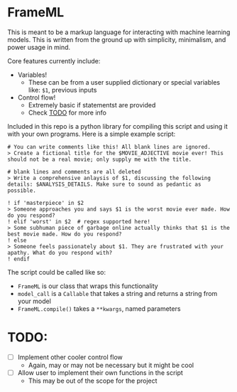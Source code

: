 # FrameML

This is meant to be a markup language for interacting with machine learning models. This is written from the ground up with simplicity, minimalism, and power usage in mind.

Core features currently include:
* Variables!
    * These can be from a user supplied dictionary or special variables like: `$1`, previous inputs
* Control flow!
    * Extremely basic if statementst are provided
    * Check [TODO](#TODO) for more info


Included in this repo is a python library for compiling this script and using it with your own programs. Here is a simple example script:

```
# You can write comments like this! All blank lines are ignored.
> Create a fictional title for the $MOVIE_ADJECTIVE movie ever! This should not be a real movie; only supply me with the title.

# blank lines and comments are all deleted
> Write a comprehensive anlaysis of $1, discussing the following details: $ANALYSIS_DETAILS. Make sure to sound as pedantic as possible.

! if 'masterpiece' in $2
> Someone approaches you and says $1 is the worst movie ever made. How do you respond?
! elif 'worst' in $2  # regex supported here!
> Some subhuman piece of garbage online actually thinks that $1 is the best movie made. How do you respond?
! else
> Someone feels passionately about $1. They are frustrated with your apathy. What do you respond with?
! endif
```

The script could be called like so:

* `FrameML` is our class that wraps this functionality
* `model_call` is a `Callable` that takes a string and returns a string from your model
* `FrameML.compile()` takes a `**kwargs`, named parameters


# TODO:

* [ ] Implement other cooler control flow
    * Again, may or may not be necessary but it might be cool
* [ ] Allow user to implement their own functions in the script
    * This may be out of the scope for the project
